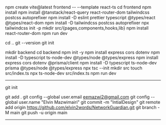 npm create vite@latest frontend -- --template react-ts
cd frontend
npm install
npm install @tanstack/react-query react-router-dom tailwindcss postcss autoprefixer
npm install -D eslint prettier typescript @types/react @types/react-dom
npm install -D tailwindcss postcss autoprefixer
npx tailwindcss init -p
mkdir src/{pages,components,hooks,lib}
npm install react-router-dom
npm run dev

cd ..
git --version
git init

mkdir backend
cd backend
npm init -y
npm install express cors dotenv
npm install -D typescript ts-node-dev @types/node @types/express
npm install express cors dotenv @prisma/client
npm install -D typescript ts-node-dev prisma  @types/node @types/express
npx tsc --init
mkdir src
touch src/index.ts
npx ts-node-dev src/index.ts
npm run dev

---

git init

git add .
git config --global user.email eemazwi2@gmail.com
git config --global user.name "Elvin Mazwimairi"
git commit -m "IntialDesign"
git remote add origin https://github.com/elvin2words/NetworkGuardian.git
git branch -M main
git push -u origin main

---
